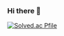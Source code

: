 ### Hi there 👋


[![Solved.ac Pfile](http://mazassumnida.wtf/api/v2/generate_badge?boj=jjwoong1733)](https://solved.ac/jjwoong1733)

<!--
**chachapapa/chachapapa** is a ✨ _special_ ✨ repository because its `README.md` (this file) appears on your GitHub profile.

Here are some ideas to get you started:

- 🔭 I’m currently working on ...
- 🌱 I’m currently learning ...
- 👯 I’m looking to collaborate on ...
- 🤔 I’m looking for help with ...
- 💬 Ask me about ...
- 📫 How to reach me: ...
- 😄 Pronouns: ...
- ⚡ Fun fact: ...
-->
